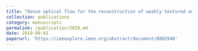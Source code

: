 ```yaml
---
title: "Dense optical flow for the reconstruction of weakly textured and structured surfaces: Application to endoscopy"
collection: publications
category: manuscripts
permalink: /publication/2019.md
date: 2019-09-01
paperurl: 'https://ieeexplore.ieee.org/abstract/document/8802948' 
---
```



